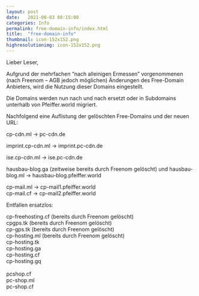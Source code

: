 ```yaml
---
layout: post
date:   2021-08-03 08:15:00
categories: Info
permalink: free-domain-info/index.html
title:  "free-domain-info"
thumbnail: icon-152x152.png
highresolutionimg: icon-152x152.png
---
```

<!-- entry-content -->
<div class="entry-content">
		
<p>Lieber Leser, </p>

<p>Aufgrund der mehrfachen &#8220;nach alleinigen Ermessen&#8221; vorgenommenen (nach Freenom &#8211; AGB jedoch möglichen) Änderungen des  Free-Domain Anbieters, wird die Nutzung dieser Domains eingestellt. </p>
<p>Die Domains werden nun nach und nach ersetzt oder in Subdomains unterhalb von Pfeiffer.world migriert.</p>
<p>Nachfolgend eine Auflistung der gel&ouml;schten Free-Domains und der neuen URL:</p>

<p>cp-cdn.ml -&gt; pc-cdn.de</p>
<p>imprint.cp-cdn.ml -&gt; imprint.pc-cdn.de</p>
<p>ise.cp-cdn.ml -&gt; ise.pc-cdn.de</p>

<p>hausbau-blog.ga (zeitweise bereits durch Freenom gelöscht) und 
hausbau-blog.ml -&gt; hausbau-blog.pfeiffer.world</p>

<p>cp-mail.ml -&gt; cp-mail1.pfeiffer.world<br>
cp-mail.cf -&gt; cp-mail2.pfeiffer.world</p>

<p>Entfallen ersatzlos:</p>
<p>cp-freehosting.cf (bereits durch Freenom gelöscht)<br>
cpgps.tk (bereits durch Freenom gelöscht)<br>
cp-gps.tk (bereits durch Freenom gelöscht) <br>
cp-hosting.ml (bereits durch Freenom gelöscht)<br>
cp-hosting.tk<br>
cp-hosting.ga<br>
cp-hosting.cf<br>
cp-hosting.gq<br>
<br>
pcshop.cf<br>
pc-shop.ml<br>
pc-shop.cf</p>
</div>
<!-- .entry-content -->
